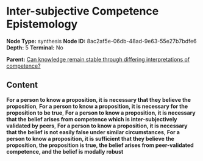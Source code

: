 # Inter-subjective Competence Epistemology

**Node Type:** synthesis
**Node ID:** 8ac2af5e-06db-48ad-9e63-55e27b7bdfe6
**Depth:** 5
**Terminal:** No

**Parent:** [Can knowledge remain stable through differing interpretations of competence?](can-knowledge-remain-stable-through-differing-interpretations-of-competence-antithesis-e0474dd8-d5e0-40f0-8e39-8b20e9619d94.md)

## Content

**For a person to know a proposition, it is necessary that they believe the proposition**, **For a person to know a proposition, it is necessary for the proposition to be true**, **For a person to know a proposition, it is necessary that the belief arises from competence which is inter-subjectively validated by peers**, **For a person to know a proposition, it is necessary that the belief is not easily false under similar circumstances**, **For a person to know a proposition, it is sufficient that they believe the proposition, the proposition is true, the belief arises from peer-validated competence, and the belief is modally robust**
